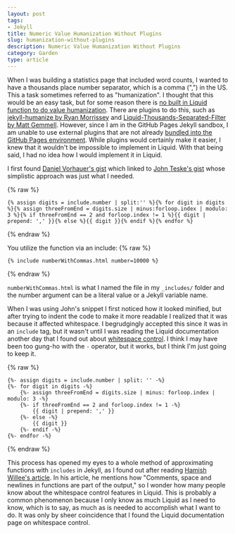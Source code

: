 ```yaml
---
layout: post
tags:
- Jekyll
title: Numeric Value Humanization Without Plugins
slug: humanization-without-plugins
description: Numeric Value Humanization Without Plugins
category: Garden
type: article
---
```


When I was building a statistics page that included word counts, I wanted to have a thousands place number separator, which is a comma (",") in the US. This a task sometimes referred to as "humanization". I thought that this would be an easy task, but for some reason there is [no built in Liquid function to do value humanization](https://stackoverflow.com/questions/35247407/jekyll-liquid-way-to-print-numbers-with-separator-character). There are plugins to do this, such as [jekyll-humanize by Ryan Morrissey](https://github.com/23maverick23/jekyll-humanize) and [Liquid-Thousands-Separated-Filter by Matt Gemmell](https://github.com/MichaelCurrin/liquid-thousands-separated-filter). However, since I am in the GitHub Pages Jekyll sandbox, I am unable to use external plugins that are not already [bundled into the GitHub Pages environment](https://pages.github.com/versions/). While plugins would certainly make it easier, I knew that it wouldn't be impossible to implement in Liquid. With that being said, I had no idea how I would implement it in Liquid.

I first found [Daniel Vorhauer's gist](https://gist.github.com/hexerei/5bd632b2a179717e219fbe18c5793181) which linked to [John Teske's gist](https://gist.github.com/johnteske/aab61e8a43ca54dc30ac04888a29cbf1) whose simplistic approach was just what I needed.

{% raw %}
```liquid
{% assign digits = include.number | split:'' %}{% for digit in digits %}{% assign threeFromEnd = digits.size | minus:forloop.index | modulo: 3 %}{% if threeFromEnd == 2 and forloop.index != 1 %}{{ digit | prepend: ',' }}{% else %}{{ digit }}{% endif %}{% endfor %}
```
{% endraw %}

You utilize the function via an include:
{% raw %}
```liquid
{% include numberWithCommas.html number=10000 %}
```
{% endraw %}

`numberWithCommas.html` is what I named the file in my `_includes/` folder and the number argument can be a literal value or a Jekyll variable name.

When I was using John's snippet I first noticed how it looked minified, but after trying to indent the code to make it more readable I realized that it was because it affected whitespace. I begrudgingly accepted this since it was in an `include` tag, but it wasn't until I was reading the Liquid documentation another day that I found out about [whitespace control](https://shopify.github.io/liquid/basics/whitespace). I think I may have been too gung-ho with the `-` operator, but it works, but I think I'm just going to keep it.

{% raw %}
```liquid
{%- assign digits = include.number | split: '' -%}
{%- for digit in digits -%}
    {%- assign threeFromEnd = digits.size | minus: forloop.index | modulo: 3 -%}
    {%- if threeFromEnd == 2 and forloop.index != 1 -%}
        {{ digit | prepend: ',' }}
    {%- else -%}
        {{ digit }}
    {%- endif -%}
{%- endfor -%}
```
{% endraw %}

This process has opened my eyes to a whole method of approximating functions with `includes` in Jekyll, as I found out after reading [Hamish Willee's article](https://hamishwillee.github.io/2014/11/13/jekyll-includes-are-functions). In his article, he mentions how "Comments, space and newlines in functions are part of the output," so I wonder how many people know about the whitespace control features in Liquid. This is probably a common phenomenon because I only know as much Liquid as I need to know, which is to say, as much as is needed to accomplish what I want to do. It was only by sheer coincidence that I found the Liquid documentation page on whitespace control.